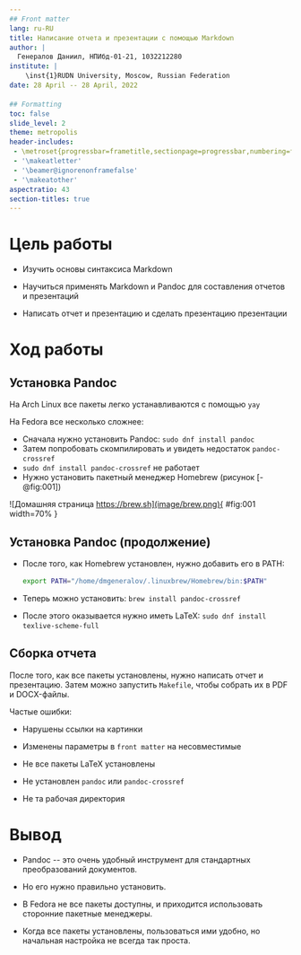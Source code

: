 ```yaml
---
## Front matter
lang: ru-RU
title: Написание отчета и презентации с помощью Markdown
author: |
  Генералов Даниил, НПИбд-01-21, 1032212280
institute: |
	\inst{1}RUDN University, Moscow, Russian Federation
date: 28 April -- 28 April, 2022

## Formatting
toc: false
slide_level: 2
theme: metropolis
header-includes: 
 - \metroset{progressbar=frametitle,sectionpage=progressbar,numbering=fraction}
 - '\makeatletter'
 - '\beamer@ignorenonframefalse'
 - '\makeatother'
aspectratio: 43
section-titles: true
---
```


# Цель работы

- Изучить основы синтаксиса Markdown

- Научиться применять Markdown и Pandoc для составления отчетов и презентаций

- Написать отчет и презентацию и сделать презентацию презентации

# Ход работы

## Установка Pandoc

На Arch Linux все пакеты легко устанавливаются с помощью `yay`

На Fedora все несколько сложнее:

- Сначала нужно установить Pandoc: `sudo dnf install pandoc`
- Затем попробовать скомпилировать и увидеть недостаток `pandoc-crossref`
- `sudo dnf install pandoc-crossref` не работает
- Нужно установить пакетный менеджер Homebrew (рисунок [-@fig:001])

![Домашняя страница https://brew.sh](image/brew.png){ #fig:001 width=70% }

## Установка Pandoc (продолжение)

- После того, как Homebrew установлен, нужно добавить его в PATH:
  
  ```bash
  export PATH="/home/dmgeneralov/.linuxbrew/Homebrew/bin:$PATH"
  ```
- Теперь можно установить: `brew install pandoc-crossref`
- После этого оказывается нужно иметь LaTeX: `sudo dnf install texlive-scheme-full`

## Сборка отчета

После того, как все пакеты установлены, нужно написать отчет и презентацию.
Затем можно запустить `Makefile`, чтобы собрать их в PDF и DOCX-файлы.

Частые ошибки:

- Нарушены ссылки на картинки

- Изменены параметры в `front matter` на несовместимые

- Не все пакеты LaTeX установлены

- Не установлен `pandoc` или `pandoc-crossref`

- Не та рабочая директория

# Вывод

- Pandoc -- это очень удобный инструмент для стандартных преобразований документов.

- Но его нужно правильно установить.

- В Fedora не все пакеты доступны, и приходится использовать сторонние пакетные менеджеры.

- Когда все пакеты установлены, пользоваться ими удобно, но начальная настройка не всегда так проста.